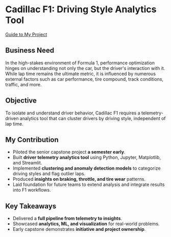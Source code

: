 # Cadillac F1: Driving Style Analytics Tool

[Guide to My Project](https://docs.google.com/document/d/1BunsD4oBivE5Oaoi5o8yKeI-t56p413B6HScvpEkVn8/edit?usp=sharing)

## Business Need  
In the high-stakes environment of Formula 1, performance optimization hinges on understanding not only the car, but the driver's interaction with it. While lap time remains the ultimate metric, it is influenced by numerous external factors such as car performance, tire compound, track conditions, traffic, and more.  

## Objective  
To isolate and understand driver behavior, Cadillac F1 requires a telemetry-driven analytics tool that can cluster drivers by driving style, independent of lap time.  

## My Contribution
- Piloted the senior capstone project **a semester early**.  
- Built **driver telemetry analytics tool** using Python, Jupyter, Matplotlib, and Streamlit.  
- Implemented **clustering and anomaly detection models** to categorize driving styles and flag outlier laps.  
- Produced **insights on braking, throttle, and tire wear** patterns.  
- Laid foundation for future teams to extend analysis and integrate results into F1 workflows.

## Key Takeaways
- Delivered a **full pipeline from telemetry to insights**.  
- Showcased **analytics, ML, and visualization** for real-world problems.  
- Early capstone demonstrates **initiative and project ownership**.
